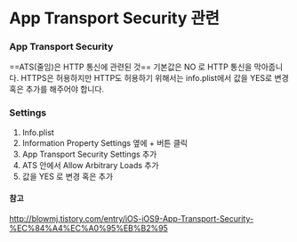 # App Transport Security 관련

### App Transport Security
==ATS(줄임)은 HTTP 통신에 관련된 것==
기본값은 NO 로 HTTP 통신을 막아줍니다.
HTTPS은 허용하지만 HTTP도 허용하기 위해서는 info.plist에서 값을 YES로 변경 혹은 추가를 해주어야 합니다.
    
### Settings
1. Info.plist
2. Information Property Settings 옆에 + 버튼 클릭
3. App Transport Security Settings 추가
4. ATS 안에서 Allow Arbitrary Loads 추가
5. 값을 YES 로 변경 혹은 추가

#### 참고
http://blowmj.tistory.com/entry/iOS-iOS9-App-Transport-Security-%EC%84%A4%EC%A0%95%EB%B2%95

